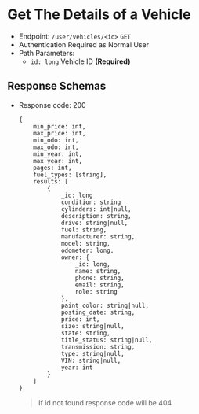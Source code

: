 # Get The Details of a Vehicle
- Endpoint: `/user/vehicles/<id>` `GET`
- Authentication Required as Normal User
- Path Parameters:
    - `id: long` Vehicle ID **(Required)**
## Response Schemas
- Response code: 200 
    ```
    {
        min_price: int,
        max_price: int,
        min_odo: int,
        max_odo: int,
        min_year: int,
        max_year: int,
        pages: int,
        fuel_types: [string],
        results: [
            {
                _id: long
                condition: string  
                cylinders: int|null, 
                description: string, 
                drive: string|null, 
                fuel: string, 
                manufacturer: string, 
                model: string, 
                odometer: long, 
                owner: {
                    _id: long,
                    name: string,
                    phone: string,
                    email: string,
                    role: string
                },
                paint_color: string|null,
                posting_date: string,
                price: int,
                size: string|null,
                state: string,
                title_status: string|null,
                transmission: string,
                type: string|null,
                VIN: string|null,
                year: int
            }
        ]
    }
    ```
    > If id not found response code will be 404
